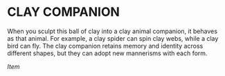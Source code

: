 # CLAY COMPANION

When you sculpt this ball of clay into a clay animal companion, it behaves as that animal. For example, a clay spider can spin clay webs, while a clay bird can fly. The clay companion retains memory and identity across different shapes, but they can adopt new mannerisms with each form.

*Item*
